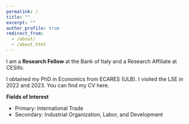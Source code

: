 ```yaml
---
permalink: /
title: ""
excerpt: ""
author_profile: true
redirect_from: 
  - /about/
  - /about.html
---
```

I am a **Research Fellow** at the <a href="https://www.bancaditalia.it/homepage/index.html" style="text-decoration: none" target="_blank">Bank of Italy</a> and a Research Affiliate at <a href="https://www.cesifo.org/en" style="text-decoration: none" target="_blank">CESifo</a>.

I obtained my PhD in Economics from <a href="https://ecares.ulb.be/" style="text-decoration: none" target="_blank">ECARES (ULB)</a>. I visited the <a href="https://lse.ac.uk/" style="text-decoration: none" target="_blank">LSE</a> in 2022 and 2023. You can find my CV <a href="https://fabrizioleone.github.io/files/CV_Fabrizio_Leone.pdf" style="text-decoration: none" target="_blank">here</a>.

**Fields of Interest**
* Primary: International Trade
* Secondary: Industrial Organization, Labor, and Development
